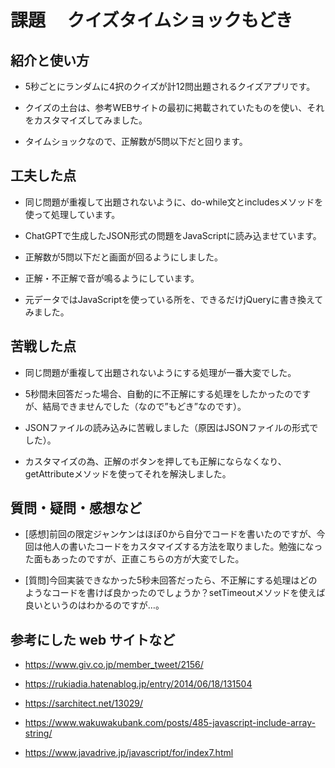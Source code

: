 # 課題　 クイズタイムショックもどき

## 紹介と使い方

  - 5秒ごとにランダムに4択のクイズが計12問出題されるクイズアプリです。
  
  - クイズの土台は、参考WEBサイトの最初に掲載されていたものを使い、それをカスタマイズしてみました。

  - タイムショックなので、正解数が5問以下だと回ります。

## 工夫した点

  - 同じ問題が重複して出題されないように、do-while文とincludesメソッドを使って処理しています。
  
  - ChatGPTで生成したJSON形式の問題をJavaScriptに読み込ませています。

  - 正解数が5問以下だと画面が回るようにしました。

  - 正解・不正解で音が鳴るようにしています。

  - 元データではJavaScriptを使っている所を、できるだけjQueryに書き換えてみました。

## 苦戦した点

  - 同じ問題が重複して出題されないようにする処理が一番大変でした。

  - 5秒間未回答だった場合、自動的に不正解にする処理をしたかったのですが、結局できませんでした（なので”もどき”なのです）。

  - JSONファイルの読み込みに苦戦しました（原因はJSONファイルの形式でした）。

  - カスタマイズの為、正解のボタンを押しても正解にならなくなり、getAttributeメソッドを使ってそれを解決しました。

## 質問・疑問・感想など

  - [感想]前回の限定ジャンケンはほぼ0から自分でコードを書いたのですが、今回は他人の書いたコードをカスタマイズする方法を取りました。勉強になった面もあったのですが、正直こちらの方が大変でした。

  - [質問]今回実装できなかった5秒未回答だったら、不正解にする処理はどのようなコードを書けば良かったのでしょうか？setTimeoutメソッドを使えば良いというのはわかるのですが…。

## 参考にした web サイトなど

  - https://www.giv.co.jp/member_tweet/2156/
  
  - https://rukiadia.hatenablog.jp/entry/2014/06/18/131504

  - https://sarchitect.net/13029/

  - https://www.wakuwakubank.com/posts/485-javascript-include-array-string/

  - https://www.javadrive.jp/javascript/for/index7.html
